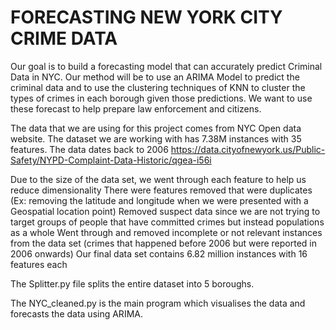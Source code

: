# FORECASTING NEW YORK CITY CRIME DATA
Our goal is to build a forecasting model that can accurately predict Criminal Data in NYC. Our method will be to use an ARIMA Model to predict the criminal data and to use the clustering techniques of KNN to cluster the types of crimes in each borough given those predictions. We want to use these forecast to help prepare law enforcement and citizens.

The data that we are using for this project comes from NYC Open data website. The dataset we are working with has 7.38M instances with 35 features. The data dates back to 2006
https://data.cityofnewyork.us/Public-Safety/NYPD-Complaint-Data-Historic/qgea-i56i

Due to the size of the data set, we went through each feature to help us reduce dimensionality
There were features removed that were duplicates (Ex: removing the latitude and longitude when we were presented with a Geospatial location point)
Removed suspect data since we are not trying to target groups of people that have committed crimes but instead populations as a whole
Went through and removed incomplete or not relevant instances from the data set (crimes that happened before 2006 but were reported in 2006 onwards)
Our final data set contains 6.82 million instances with 16 features each

The Splitter.py file splits the entire dataset into 5 boroughs.

The NYC_cleaned.py is the main program which visualises the data and forecasts the data using ARIMA.
